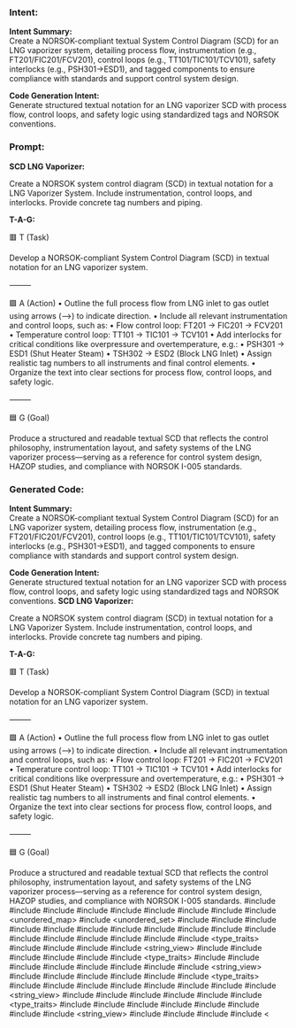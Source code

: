 ### Intent:
**Intent Summary:**  
Create a NORSOK-compliant textual System Control Diagram (SCD) for an LNG vaporizer system, detailing process flow, instrumentation (e.g., FT201/FIC201/FCV201), control loops (e.g., TT101/TIC101/TCV101), safety interlocks (e.g., PSH301→ESD1), and tagged components to ensure compliance with standards and support control system design.  

**Code Generation Intent:**  
Generate structured textual notation for an LNG vaporizer SCD with process flow, control loops, and safety logic using standardized tags and NORSOK conventions.

### Prompt:
**SCD LNG Vaporizer:**

Create a NORSOK system control diagram (SCD) in textual notation for a LNG Vaporizer System. Include instrumentation, control loops, and interlocks. Provide concrete tag numbers and piping.


**T-A-G:**

🟥 T (Task)

Develop a NORSOK-compliant System Control Diagram (SCD) in textual notation for an LNG vaporizer system.

⸻

🟩 A (Action)
	•	Outline the full process flow from LNG inlet to gas outlet using arrows (-->) to indicate direction.
	•	Include all relevant instrumentation and control loops, such as:
	•	Flow control loop: FT201 → FIC201 → FCV201
	•	Temperature control loop: TT101 → TIC101 → TCV101
	•	Add interlocks for critical conditions like overpressure and overtemperature, e.g.:
	•	PSH301 → ESD1 (Shut Heater Steam)
	•	TSH302 → ESD2 (Block LNG Inlet)
	•	Assign realistic tag numbers to all instruments and final control elements.
	•	Organize the text into clear sections for process flow, control loops, and safety logic.

⸻

🟦 G (Goal)

Produce a structured and readable textual SCD that reflects the control philosophy, instrumentation layout, and safety systems of the LNG vaporizer process—serving as a reference for control system design, HAZOP studies, and compliance with NORSOK I-005 standards.

### Generated Code:
**Intent Summary:**  
Create a NORSOK-compliant textual System Control Diagram (SCD) for an LNG vaporizer system, detailing process flow, instrumentation (e.g., FT201/FIC201/FCV201), control loops (e.g., TT101/TIC101/TCV101), safety interlocks (e.g., PSH301→ESD1), and tagged components to ensure compliance with standards and support control system design.  

**Code Generation Intent:**  
Generate structured textual notation for an LNG vaporizer SCD with process flow, control loops, and safety logic using standardized tags and NORSOK conventions.
**SCD LNG Vaporizer:**

Create a NORSOK system control diagram (SCD) in textual notation for a LNG Vaporizer System. Include instrumentation, control loops, and interlocks. Provide concrete tag numbers and piping.


**T-A-G:**

🟥 T (Task)

Develop a NORSOK-compliant System Control Diagram (SCD) in textual notation for an LNG vaporizer system.

⸻

🟩 A (Action)
	•	Outline the full process flow from LNG inlet to gas outlet using arrows (-->) to indicate direction.
	•	Include all relevant instrumentation and control loops, such as:
	•	Flow control loop: FT201 → FIC201 → FCV201
	•	Temperature control loop: TT101 → TIC101 → TCV101
	•	Add interlocks for critical conditions like overpressure and overtemperature, e.g.:
	•	PSH301 → ESD1 (Shut Heater Steam)
	•	TSH302 → ESD2 (Block LNG Inlet)
	•	Assign realistic tag numbers to all instruments and final control elements.
	•	Organize the text into clear sections for process flow, control loops, and safety logic.

⸻

🟦 G (Goal)

Produce a structured and readable textual SCD that reflects the control philosophy, instrumentation layout, and safety systems of the LNG vaporizer process—serving as a reference for control system design, HAZOP studies, and compliance with NORSOK I-005 standards.
#include <iostream>
#include <vector>
#include <string>
#include <cmath>
#include <cstdlib>
#include <ctime>
#include <map>
#include <set>
#include <unordered_map>
#include <unordered_set>
#include <algorithm>
#include <bitset>
#include <queue>
#include <stack>
#include <deque>
#include <list>
#include <iomanip>
#include <numeric>
#include <functional>
#include <variant>
#include <complex>
#include <span>
#include <chrono>
#include <format>
#include <span>
#include <optional>
#include <type_traits>
#include <iostream>
#include <fstream>
#include <sstream>
#include <string_view>
#include <stdexcept>
#include <exception>
#include <tuple>
#include <typeindex>
#include <typeinfo>
#include <type_traits>
#include <variant>
#include <span>
#include <complex>
#include <format>
#include <iostream>
#include <fstream>
#include <sstream>
#include <string_view>
#include <stdexcept>
#include <exception>
#include <tuple>
#include <typeindex>
#include <typeinfo>
#include <type_traits>
#include <variant>
#include <span>
#include <complex>
#include <format>
#include <iostream>
#include <fstream>
#include <sstream>
#include <string_view>
#include <stdexcept>
#include <exception>
#include <tuple>
#include <typeindex>
#include <typeinfo>
#include <type_traits>
#include <variant>
#include <span>
#include <complex>
#include <format>
#include <iostream>
#include <fstream>
#include <sstream>
#include <string_view>
#include <stdexcept>
#include <exception>
#include <tuple>
#include <
